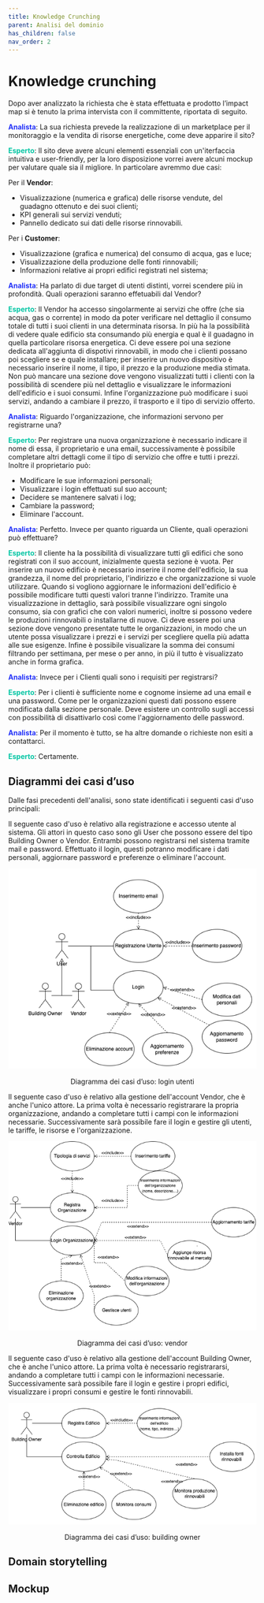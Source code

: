 ```yaml
---
title: Knowledge Crunching
parent: Analisi del dominio
has_children: false
nav_order: 2
---
```


# Knowledge crunching

Dopo aver analizzato la richiesta che è stata effettuata e prodotto l’impact map si è tenuto la prima intervista con il committente, riportata di seguito.

<span style="color: #2332f9">**Analista**</span>: La sua richiesta prevede la realizzazione di un marketplace per il monitoraggio e la vendita di risorse energetiche, come deve apparire il sito?

<span style="color: #00C5A3">**Esperto**</span>: Il sito deve avere alcuni elementi essenziali con un'iterfaccia intuitiva e user-friendly, per la loro disposizione vorrei avere alcuni mockup per valutare quale sia il migliore. In particolare avremmo due casi:

Per il **Vendor**:

- Visualizzazione (numerica e grafica) delle risorse vendute, del guadagno ottenuto e dei suoi clienti;
- KPI generali sui servizi venduti;
- Pannello dedicato sui dati delle risorse rinnovabili.

Per i **Customer**:

- Visualizzazione (grafica e numerica) del consumo di acqua, gas e luce;
- Visualizzazione della produzione delle fonti rinnovabili;
- Informazioni relative ai propri edifici registrati nel sistema;

<span style="color: #2332f9">**Analista**</span>: Ha parlato di due target di utenti distinti, vorrei scendere più in profondità. Quali operazioni saranno effetuabili dal Vendor?

<span style="color: #00C5A3">**Esperto**</span>: Il Vendor ha accesso singolarmente ai servizi che offre (che sia acqua, gas o corrente) in modo da poter verificare nel dettaglio il consumo totale di tutti i suoi clienti in una determinata risorsa. In più ha la possibilità di vedere quale edificio sta consumando più energia e qual è il guadagno in quella particolare risorsa energetica. 
Ci deve essere poi una sezione dedicata all'aggiunta di dispotivi rinnovabili, in modo che i clienti possano poi scegliere se e quale installare; per inserire un nuovo dispositivo è necessario inserire il nome, il tipo, il prezzo e la produzione media stimata.
Non può mancare una sezione dove vengono visualizzati tutti i clienti con la possibilità di scendere più nel dettaglio e visualizzare le informazioni dell'edificio e i suoi consumi.
Infine l'organizzazione può modificare i suoi servizi, andando a cambiare il prezzo, il trasporto e il tipo di servizio offerto.

<span style="color: #2332f9">**Analista**</span>: Riguardo l'organizzazione, che informazioni servono per registrarne una?

<span style="color: #00C5A3">**Esperto**</span>: Per registrare una nuova organizzazione è necessario indicare il nome di essa, il proprietario e una email, successivamente è possibile completare altri dettagli come il tipo di servizio che offre e tutti i prezzi. Inoltre il proprietario può:

- Modificare le sue informazioni personali;
- Visualizzare i login effettuati sul suo account;
- Decidere se mantenere salvati i log;
- Cambiare la password;
- Eliminare l'account.

<span style="color: #2332f9">**Analista**</span>: Perfetto. Invece per quanto riguarda un Cliente, quali operazioni può effettuare?

<span style="color: #00C5A3">**Esperto**</span>: Il cliente ha la possibilità di visualizzare tutti gli edifici che sono registrati con il suo account, inizialmente questa sezione è vuota. Per inserire un nuovo edificio è necessario inserire il nome dell'edificio, la sua grandezza, il nome del proprietario, l'indirizzo e che organizzazione si vuole utilizzare. Quando si vogliono aggiornare le informazioni dell'edificio è possibile modificare tutti questi valori tranne l'indirizzo. Tramite una visualizzazione in dettaglio, sarà possibile visualizzare ogni singolo consumo, sia con grafici che con valori numerici, inoltre si possono vedere le produzioni rinnovabili o installarne di nuove.
Ci deve essere poi una sezione dove vengono presentate tutte le organizzazioni, in modo che un utente possa visualizzare i prezzi e i servizi per scegliere quella più adatta alle sue esigenze.
Infine è possibile visualizare la somma dei consumi filtrando per settimana, per mese o per anno, in più il tutto è visualizzato anche in forma grafica.

<span style="color: #2332f9">**Analista**</span>: Invece per i Clienti quali sono i requisiti per registrarsi?

<span style="color: #00C5A3">**Esperto**</span>: Per i clienti è sufficiente nome e cognome insieme ad una email e una password. Come per le organizzazioni questi dati possono essere modificata dalla sezione personale. Deve esistere un controllo sugli accessi con possibilità di disattivarlo così come l'aggiornamento delle password.

<span style="color: #2332f9">**Analista**</span>: Per il momento è tutto, se ha altre domande o richieste non esiti a contattarci.

<span style="color: #00C5A3">**Esperto**</span>: Certamente.


## Diagrammi dei casi d’uso

Dalle fasi precedenti dell'analisi, sono state identificati i seguenti casi d'uso principali:

Il seguente caso d'uso è relativo alla registrazione e accesso utente al sistema.
Gli attori in questo caso sono gli User che possono essere del tipo Building Owner o Vendor.
Entrambi possono registrarsi nel sistema tramite mail e password. Effettuato il login, questi potranno modificare i dati personali, aggiornare password e preferenze o eliminare l'account.

<div align="center">
<img src="img/usersCase.png" alt="
diagramma dei casi d’uso per il login degli utenti" >
<p align="center" id="fig1">Diagramma dei casi d’uso: login utenti</p>
</div>

Il seguente caso d'uso è relativo alla gestione dell'account Vendor, che è anche l'unico attore.
La prima volta è necessario registrarare la propria organizzazione, andando a completare tutti i campi con le informazioni necessarie. Successivamente sarà possibile fare il login e gestire gli utenti, le tariffe, le risorse e l'organizzazione.

<div align="center">
<img src="img/vendorCase.png" alt="
diagramma dei casi d’uso del vendor" >
<p align="center" id="fig2">Diagramma dei casi d’uso: vendor</p>
</div>

Il seguente caso d'uso è relativo alla gestione dell'account Building Owner, che è anche l'unico attore.
La prima volta è necessario registrararsi, andando a completare tutti i campi con le informazioni necessarie. Successivamente sarà possibile fare il login e gestire i propri edifici, visualizzare i propri consumi e gestire le fonti rinnovabili.


<div align="center">
<img src="img/customerCase.png" alt="
diagramma dei casi d’uso del building owner" >
<p align="center" id="fig3">Diagramma dei casi d’uso: building owner</p>
</div>

## Domain storytelling

## Mockup
